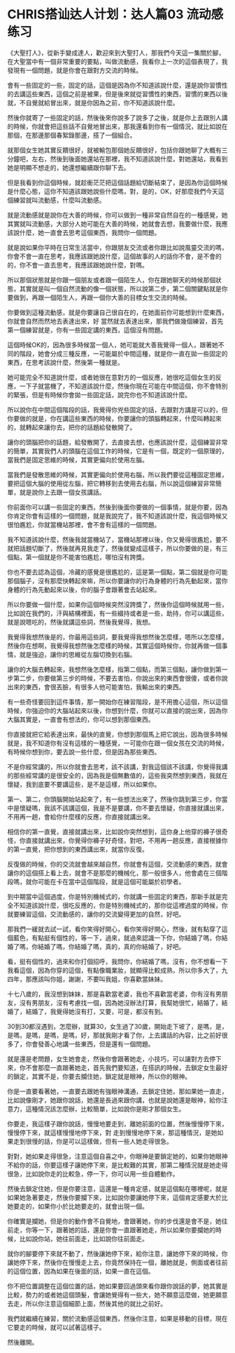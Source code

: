 # CHRIS搭讪达人计划：达人篇03 流动感练习

《大聖打人》，從新手變成達人，歡迎來到大聖打人，那我們今天這一集關於腳，在大聖當中有一個非常重要的要點，叫做流動感，我看你上一次的這個表現了，我發現有一個問題，就是你會在跟對方交流的時候。

會有一些固定的一些，固定的話，這個是因為你不知道該說什麼，還是說你習慣性的去講這些東西，這個之前是被果，但是後來就從習慣性的東西，習慣的東西以後就，不自覺就給冒出來，就是你因為之前，你不知道該說什麼。

然後你就寄了一些固定的話，然後後來你說多了說多了之後，就是你上去跟別人講的時候，你就會把這些話不自覺地冒出來，那我還看到你有一個情況，就比如說在那個，在那邊那個春絮錄那邊，搭了一個組合。

就那個女生她其實反饋很好，就被輸包那個她反饋很好，包括你跟她聊了大概有三分鐘吧，左右，然後到後面她還站在那裡，我不知道該說什麼，對她還站，我看到她是明顯不想走的，她還想繼續跟你聊下去。

但是我看到你這個時候，就趁衝茫茫把這個話題給切斷結束了，是因為你這個時候是什麼心態，這你不知道該跟她說些什麼嗎，對，是的，OK，好那麼我們今天這個練習就叫流動感，什麼叫流動感。

就是流動感就是說你在大善的時候，你可以做到一種非常自然自在的一種感覺，她其實就叫流動感，大部分人她可能在大善的時候，她就會去想，我要做什麼，我應該說什麼，她一直會去思考這個東西，我問你一個問題。

就是說如果你平時在日常生活當中，你跟朋友交流或者你跟比如說風靈交流的嗎，你會不會一直在思考，我應該跟她說什麼，這個故事的人的話你不會，是不會的的，你不會一直去思考，我應該跟她說什麼，對嗎。

所以那個狀態就是你跟一個朋友或者跟一個陌生人，你在跟她聊天的時候那個狀態，其實就是叫一個自然流動的像一個狀態，所以說第二步，第二個關鍵點就是你要做到，再跟一個陌生人，再跟一個你大善的目標女生交流的時候。

你要做到這種流動感，就是你要讓自己很自在的，在她面前你可能想到什麼東西，你就會自然而然地去表達出來，好 當然就去表達出來，那我們做幾個練習，首先第一個練習就是，你有一些固定講的東西，這個沒有問題。

這個時候OK的，因為很多時候當一個人，她可能就大善我覺得一個人，跟著她不同的階段，她會分成三種反應，一可能屬於中間這種，就是你一直在拋一些固定的東西，在思考該說什麼，然後第一種就是。

她可能完全不知道說什麼，或者她很在意對方的一個反應，她很吃這個女生的反應，一下子就當機了，不知道該說什麼，然後你現在可能在中間這個，你不會特別的緊張，但是有時候你會拋一些固定話，說完你也不知道該說什麼。

所以說你在中間這個階段的話，我覺得你兇些固定的話，去跟對方講是可以的，但你要做的就是，你在講這些東西的時候，你要讓你的頭腦轉起來，什麼叫轉起來的，就轉起來讓你去，把你的話題給發散開了。

讓你的頭腦把你的話題，給發散開了，去直接去想，也應該說什麼，這個練習非常的簡單，其實我們人的頭腦在這個工作的時候，它是有一個，既定的一個原理的，當我們是固定思維的時候，其實更偏向於使用左腦。

當我們是發散思維的時候，其實更偏向於使用右腦，所以我們要從這種固定思維，要把這個大腦的使用從左腦，把它轉移到去使用去右腦，所以說這個練習非常簡單，就是說你上去跟一個女孩講話。

你前面你可以講一些固定的東西，然後到後面你要做的一個事情，就是你要，因為你肯定你會有這樣的一個問題，就是我說完了，我不知道該說什麼，我這個時候又很怕尷尬，你就當機站那裡，會不會有這樣的一個問題。

我不知道該說什麼，然後我就當機站了，當機站那裡以後，你又覺得很尷尬，要不就把話題切斷了，然後就再見我走了，然後就變成這樣子，所以你要做的是，有三個點，第一個就是你不能害怕尷尬，哪怕沒有誇獎。

你也不要去認為這個，冷藏的感覺是很尷尬的，這是第一個點，第二個就是你可能那個腦子，沒有那麼快轉起來嘛，所以你要讓你的行為身體的行為先動起來，當你身體的行為先動起來以後，你的腦子會跟著會去站起來。

所以你要做一個什麼，如果你這個時候突然沒誇獎了，然後你這個時候就用一些，比如說在我們的，汗與結構裡面，有一些綴持或者是一些，助持，你可以講這些，就是說嗯吃的，然後就講這些詞，然後我覺得，我想。

我覺得我想然後是的，你最用這些詞，要我覺得我想然後怎麼樣，嗯所以怎麼樣，然後你在想啊，我覺得我想然後怎麼樣的時候，其實這個時候你，你就再做一個事情，就是強迫，讓你的思維從左腦切換到右腦。

讓你的大腦去轉起來，我想然後怎麼樣，指第二個點，而第三個點，讓你做到第一步第二步，你要做第三步的時候，不要去害怕，你說出來的東西會很傻，或者你說出來的東西，會很丟臉，有很多人他可能害怕，我輸出來的東西。

有一些奇怪要回到這件事情，那一開始你在練習階段，是不用擔心這個，所以這個時候，你強迫你的大腦站起來以後，你想到什麼，你就可以直接的說出來，因為你大腦其實是，一直會有想法的，你可以想到那個東西。

你直接就把它給表達出來，最快的直覺，你想到那個馬上把它說出，因為很多時候就是，我不知道你有沒有這樣的一種感覺，一可能你在跟一個女孩在交流的時候，有時候你想到你，要去說一些什麼，但是因為那些東西。

不是你經常講的，所以你就會去思考，該不該講，對我這個該不該講，你覺得我講的那些經常講的是很安全的，因為我是個無數值的，這些我突然想到東西，我就在懷疑，我到底要不要講這些，是不是這樣，所以如果你。

第一、第二，你頭腦開始站起來了，有一些想法出來了，然後你跳到第三步，你當中是懷疑嗎，我該不該講這個，我是不是要講，你不要去懷疑，你直接就講出來，不用再一趟，會給你什麼樣的反應，你直接就講出來。

相信你的第一直覺，直接就講出來，比如說你突然想到，這你身上他穿的褲子很奇怪，你直接就講出來，你覺得你褲子好奇怪，對吧，不用再一趟反應，直接根據你的第一直覺，把你想到的東西講出來，就當你反復。

反復做的時候，你的交流就會越來越自然，你就會有這個，交流動感的東西，就會讓你的這個搭上看上去，就會不是那麼的機械化，那一般很多人，他會處在三個階段嗎，就你可能在卡在當中這個階段，就是這個可能屬於初學者。

到中期當中這個過度，你是特別機械式的，你就講一些固定的東西，那新手就是完全不知道該說什麼，很吃反應的，你是特別機械式的，那你從這裡過度的時候，你就要練習這個，交流動感的，讓你的交流變得更加的自然，好吧。

那我們一緩就去試一試，看你笑得好開心，看你笑得好開心，然後，就有點穿了這個藍色，有點挺有個性的，等一下，過來，就過來認識一下你，你結婚了嗎，你結婚了嗎，你結婚了嗎，你結婚了嗎，真的，真的你結婚了，好吧。

看，挺有個性的，過來和你打個招呼，我問你，你結婚了嗎，沒有，你不想看一下我看這個，因為你穿的這個，有點像職業妝，就顯得比較成熟，所以你多大了，九四年，那應該叫你姐，謝謝，不要叫我姐，你喜歡當妹妹。

十七八歲的，我沒想到妹妹，那是喜歡當老婆，我也不喜歡當老婆，你有沒有男朋友，沒有男朋友，沒有考慮找一個，因為她沒辦法打算，我幫她很忙，結婚了，結婚了，結婚了，我覺得她沒有打，又要，可是，都沒有到。

30到30都沒遇到，怎麼辦，就算30，女生過了30歲，開始走下坡了，是嗎，是，是嗎，是嗎，是嗎，是嗎，好，那就我剛才看了你，上去講話的內容，比之前好很多了，你會發善心地講一些東西，但是還有一個問題。

就是還是老問題，女生她會走，然後你會跟著她走，小技巧，可以讓對方去停下來，你不會那麼一直跟著她走，首先我們要知道，在搭訊的時候，去鎖定女生最好的鎖定，其實不是，你要去攔住她，鎖定就是眼神，所以你的眼神。

你是一直要看著她，一直要去跟她有強眼神溝通，去鎖定住她，那如果她一直走，比如說像剛才，她跟你說話，她還是長過來跟你講，也就是說她還是眼神，給你注意力，這種情況該怎麼辦，比較簡單，比如說你是剛才那個女生。

你要走，我這樣子跟你說話，慢慢地要走到，離她前面的位置，然後慢慢停下來，慢慢停下來，就這樣慢慢地停下來，對 走到慢慢地停下來，那這種情況，是她如果走到很慢的話，你是可以這樣做，但有一些人她走得很急。

對對，她如果走得很急，注意這個自喜之中，你眼神是要鎖定她的，如果你她眼神不給你的話，你要這樣子讓她停下來，是比較難的其實，那第二種情況就是她走得很急，比如說你走的比較急，停一下，你可以用一些自體動作。

然後去鎖定住她，但是你要注意，這還是一種肯定感，就是這個點在哪裡呢，就是如果她急著要走，然後你要攔下來，比如說你要讓她停下來，這個肯定感要大於比她要走的，如果你小於比她要走的，就會出現一個。

你確實是攔她，但是你的動作會不自覺地，會跟著她，你的步伐還是會不是，她往前走，你等一下，跟著她的話，還是你會一直跟著她走，所以如果你要攔她的時候，比如說你站，她往前面走，比如說你往前面走。

就你的腳要停下來就不動了，然後讓她停下來，給你注意，讓她停下來的時候，你讓她停下來，然後你在慢慢走上去，你竟然保持在一個，離她就是，側面或者往前的這個位置，因為如果在後面的話，如果一直在這個。

你不把位置調整在這個位置的話，她如果要回過頭來看你跟你說話的夢，她其實是比較，勢力的或者她這個頭髮，會讓她覺得有一些大，她不願意這麼做，她更願意去走，所以你注意這個細節上面，然後其他的就比之前好。

我們就繼續在練習，關於流動感這個東西，然後你注意，如果是移動的目標，現在它要走的時候，就可以試著這樣子。

然後離開。